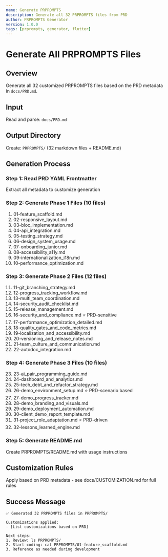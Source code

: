 ```yaml
---
name: Generate PRPROMPTS
description: Generate all 32 PRPROMPTS files from PRD
author: PRPROMPTS Generator
version: 1.0.0
tags: [prprompts, generator, flutter]
---
```


# Generate All PRPROMPTS Files

## Overview
Generate all 32 customized PRPROMPTS files based on the PRD metadata in `docs/PRD.md`.

## Input
Read and parse: `docs/PRD.md`

## Output Directory
Create: `PRPROMPTS/` (32 markdown files + README.md)

## Generation Process

### Step 1: Read PRD YAML Frontmatter
Extract all metadata to customize generation

### Step 2: Generate Phase 1 Files (10 files)
1. 01-feature_scaffold.md
2. 02-responsive_layout.md
3. 03-bloc_implementation.md
4. 04-api_integration.md
5. 05-testing_strategy.md
6. 06-design_system_usage.md
7. 07-onboarding_junior.md
8. 08-accessibility_a11y.md
9. 09-internationalization_i18n.md
10. 10-performance_optimization.md

### Step 3: Generate Phase 2 Files (12 files)
11. 11-git_branching_strategy.md
12. 12-progress_tracking_workflow.md
13. 13-multi_team_coordination.md
14. 14-security_audit_checklist.md
15. 15-release_management.md
16. 16-security_and_compliance.md ⭐ PRD-sensitive
17. 17-performance_optimization_detailed.md
18. 18-quality_gates_and_code_metrics.md
19. 19-localization_and_accessibility.md
20. 20-versioning_and_release_notes.md
21. 21-team_culture_and_communication.md
22. 22-autodoc_integration.md

### Step 4: Generate Phase 3 Files (10 files)
23. 23-ai_pair_programming_guide.md
24. 24-dashboard_and_analytics.md
25. 25-tech_debt_and_refactor_strategy.md
26. 26-demo_environment_setup.md ⭐ PRD-scenario based
27. 27-demo_progress_tracker.md
28. 28-demo_branding_and_visuals.md
29. 29-demo_deployment_automation.md
30. 30-client_demo_report_template.md
31. 31-project_role_adaptation.md ⭐ PRD-driven
32. 32-lessons_learned_engine.md

### Step 5: Generate README.md
Create PRPROMPTS/README.md with usage instructions

## Customization Rules
Apply based on PRD metadata - see docs/CUSTOMIZATION.md for full rules

## Success Message
```
✅ Generated 32 PRPROMPTS files in PRPROMPTS/

Customizations applied:
- [List customizations based on PRD]

Next steps:
1. Review: ls PRPROMPTS/
2. Start coding: cat PRPROMPTS/01-feature_scaffold.md
3. Reference as needed during development
```
